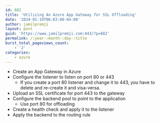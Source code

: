 ```yaml
---
id: 682
title: 'Utilizing An Azure App Gateway for SSL Offloading'
date: '2024-01-19T06:03:00-04:00'
author: jamilpremji
layout: post
guid: 'https://www.jamilpremji.com:443/?p=682'
permalink: /:year-:month-:day-:title
burst_total_pageviews_count:
    - '2'
categories:
    - azure
---
```


- Create an App Gateway in Azure
- Configure the listener to listen on port 80 or 443 
    - If you create a port 80 listener and change it to 443, you have to delete and re-create it and visa-versa.
- Upload an SSL certificate for port 443 to the gateway
- Configure the backend pool to point to the application 
    - Use port 80 for offloading
- Create a health check and apply it to the listener
- Apply the backend to the routing rule